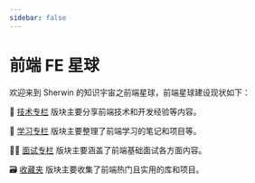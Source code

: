 ```yaml
---
sidebar: false
---
```


# 前端 FE 星球

欢迎来到 Sherwin 的知识宇宙之前端星球，前端星球建设现状如下：

💫 [技术专栏](./technology) 版块主要分享前端技术和开发经验等内容。

📖 [学习专栏](./learning) 版块主要整理了前端学习的笔记和项目等。

🧑‍💻 [面试专栏](./interview) 版块主要涵盖了前端基础面试各方面内容。

🗃 [收藏夹](./collections) 版块主要收集了前端热门且实用的库和项目。
